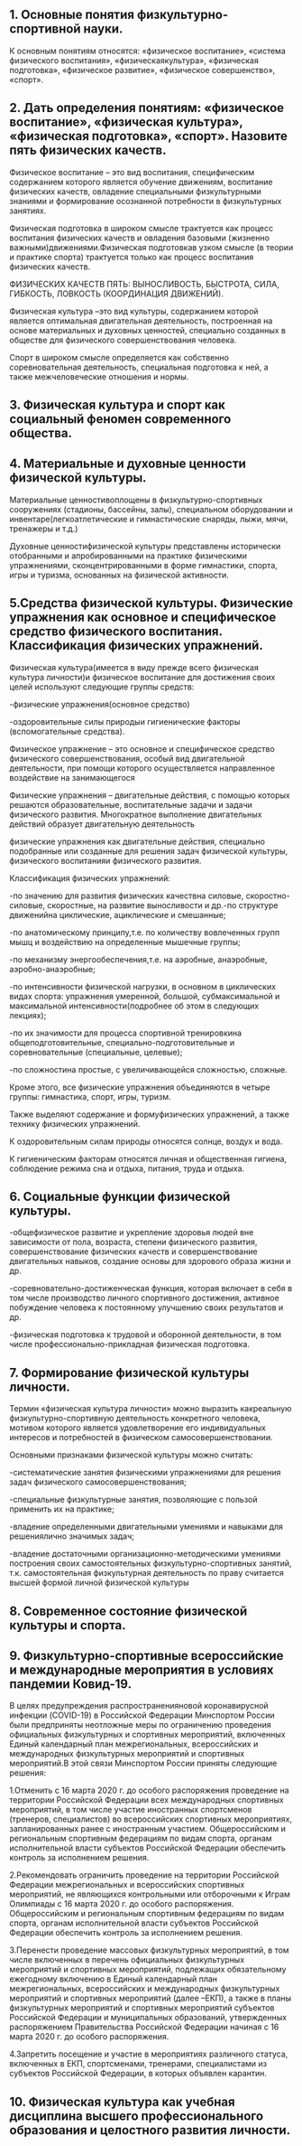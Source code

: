 ## 1. Основные понятия физкультурно-спортивной науки.

К основным  понятиям  относятся: «физическое  воспитание»,  «система физического  воспитания»,  «физическаякультура», «физическая  подготовка», «физическое развитие», «физическое совершенство», «спорт».

## 2. Дать определения понятиям: «физическое воспитание», «физическая культура»,  «физическая  подготовка»,  «спорт».  Назовите  пять  физических качеств.

Физическое  воспитание – это  вид  воспитания,  специфическим содержанием  которого  является  обучение  движениям,  воспитание физических качеств, овладение специальными физкультурными знаниями и формирование осознанной потребности в физкультурных занятиях.

Физическая  подготовка  в  широком  смысле  трактуется  как  процесс воспитания физических качеств и овладения базовыми (жизненно важными)движениями.Физическая подготовкав узком смысле (в теории и практике спорта) трактуется только как процесс воспитания физических качеств.

ФИЗИЧЕСКИХ  КАЧЕСТВ  ПЯТЬ:  ВЫНОСЛИВОСТЬ,  БЫСТРОТА, СИЛА, ГИБКОСТЬ, ЛОВКОСТЬ (КООРДИНАЦИЯ ДВИЖЕНИЙ).

Физическая  культура –это  вид  культуры,  содержанием  которой является оптимальная двигательная деятельность, построенная на основе материальных и духовных ценностей, специально созданных в обществе для физического совершенствования человека.

Спорт  в  широком  смысле  определяется  как  собственно соревновательная  деятельность,  специальная  подготовка  к  ней,  а  также межчеловеческие отношения и нормы.

## 3. Физическая  культура  и  спорт  как  социальный  феномен современного общества.


## 4. Материальные и духовные ценности физической культуры.

Материальные  ценностивоплощены  в  физкультурно-спортивных сооружениях (стадионы, бассейны, залы), специальном оборудовании и инвентаре(легкоатлетические и гимнастические снаряды, лыжи, мячи, тренажеры и т.д.)

Духовные  ценностифизической  культуры  представлены  исторически отобранными  и  апробированными  на  практике  физическими  упражнениями, сконцентрированными в форме гимнастики, спорта, игры и туризма, основанных на физической активности.

## 5.Средства  физической  культуры.  Физические  упражнения  как основное  и  специфическое  средство  физического  воспитания. Классификация физических упражнений.

Физическая культура(имеется в виду прежде всего физическая культура личности)и физическое  воспитание для достижения  своих целей используют следующие группы средств:

-физические упражнения(основное средство)

-оздоровительные  силы  природыи  гигиенические  факторы (вспомогательные средства).

Физическое  упражнение – это  основное  и  специфическое  средство физического  совершенствования,  особый  вид  двигательной  деятельности,  при помощи которого осуществляется направленное воздействие на занимающегося

Физические  упражнения – двигательные  действия,  с  помощью  которых решаются  образовательные,  воспитательные  задачи  и  задачи  физического развития.  Многократное  выполнение  двигательных  действий  образует двигательную деятельность

физические упражнения  как  двигательные  действия,  специально  подобранные  или созданные для решения задач физической культуры, физического воспитанияи физического развития.


Классификация физических упражнений:

-по значению для развития физических качествна силовые, скоростно-силовые, скоростные, на развитие выносливости и др.-по структуре движенийна циклические, ациклические и смешанные;

-по анатомическому принципу,т.е. по количеству вовлеченных групп мышц и воздействию на определенные мышечные группы;

-по механизму энергообеспечения,т.е. на аэробные, анаэробные, аэробно-анаэробные;

-по интенсивности физической нагрузки, в основном в циклических видах спорта:  упражнения  умеренной,  большой,  субмаксимальной  и  максимальной интенсивности(подробнее об этом в следующих лекциях);

-по  их  значимости  для  процесса  спортивной  тренировкина общеподготовительные,  специально-подготовительные  и  соревновательные (специальные, целевые);

-по сложностина простые, с увеличивающейся сложностью, сложные.

Кроме этого, все физические упражнения объединяются в четыре группы: гимнастика, спорт, игры, туризм.

Также выделяют содержание и формуфизических упражнений, а также технику физических упражнений.

К оздоровительным силам природы относятся солнце, воздух и вода.

К гигиеническим факторам относятся личная и общественная гигиена, соблюдение режима сна и отдыха, питания, труда и отдыха.

## 6. Социальные функции физической культуры.

-общефизическое развитие и укрепление здоровья людей вне зависимости от пола, возраста, степени физического развития, совершенствование физических качеств  и  совершенствование  двигательных  навыков,  создание  основы  для здорового образа жизни и др.

-соревновательно-достиженческая функция, которая включает в себя в том числе  производство  личного  спортивного  достижения,  активное  побуждение человека к постоянному улучшению своих результатов и др.

-физическая подготовка к трудовой и оборонной деятельности, в том числе профессионально-прикладная физическая подготовка.

## 7. Формирование физической культуры личности.

Термин «физическая культура личности» можно выразить какреальную физкультурно-спортивную  деятельность  конкретного  человека,  мотивом которого  является  удовлетворение  его  индивидуальных  интересов  и потребностей в физическом самосовершенствовании.

Основными признаками физической культуры можно считать: 

-систематические занятия физическими упражнениями для решения задач физического самосовершенствования;

-специальные физкультурные занятия, позволяющие с пользой применить их на практике;

-владение  определенными  двигательными  умениями  и  навыками  для решениялично значимых задач;

-владение  достаточными  организационно-методическими  умениями построения  своих  самостоятельных  физкультурно-спортивных  занятий,  т.к. самостоятельная физкультурная деятельность по праву считается высшей формой личной физической культуры

## 8. Современное состояние физической культуры и спорта.

## 9. Физкультурно-спортивные  всероссийские  и  международные мероприятия в условиях пандемии Ковид-19.

В целях предупреждения распространенияновой коронавирусной инфекции (COVID-19) в Российской Федерации Минспортом России были предприняты неотложные меры по ограничению проведения официальных физкультурных и спортивных  мероприятий,  включенных  Единый  календарный  план межрегиональных, всероссийских и международных физкультурных мероприятий и спортивных мероприятий.В этой связи Минспортом России приняты следующие решения:

1.Отменить  с  16  марта  2020  г.  до  особого  распоряжения  проведение  на территории  Российской  Федерации  всех  международных  спортивных мероприятий,  в  том  числе  участие  иностранных  спортсменов  (тренеров, специалистов)  во  всероссийских  спортивных  мероприятиях,  запланированных ранее с иностранным участием. Общероссийским и региональным спортивным федерациям  по  видам  спорта,  органам  исполнительной  власти  субъектов Российской Федерации обеспечить контроль за исполнением решения.

2.Рекомендовать ограничить проведение на территории Российской Федерации межрегиональных  и  всероссийских  спортивных  мероприятий,  не  являющихся контрольными или отборочными к Играм Олимпиады с 16 марта 2020 г. до особого  распоряжения.  Общероссийским  и  региональным  спортивным федерациям  по  видам  спорта,  органам  исполнительной  власти  субъектов Российской  Федерации  обеспечить  контроль  за  исполнением  решения.

3.Перенести проведение массовых физкультурных мероприятий, в том числе включенных в перечень официальных физкультурных мероприятий и спортивных мероприятий,  подлежащих  обязательному  ежегодному  включению  в  Единый календарный  план  межрегиональных,  всероссийских  и  международных физкультурных мероприятий и спортивных мероприятий (далее –ЕКП), а также в планы  физкультурных  мероприятий  и  спортивных  мероприятий  субъектов Российской  Федерации  и  муниципальных  образований,  утвержденных распоряжением Правительства Российской Федерации начиная с 16 марта 2020 г. до особого распоряжения.

4.Запретить  посещение  и  участие  в  мероприятиях  различного  статуса, включенных  в  ЕКП,  спортсменами,  тренерами,  специалистами  из  субъектов Российской Федерации, в которых объявлен карантин.

## 10. Физическая  культура  как  учебная  дисциплина  высшего профессионального образования и целостного развития личности.


